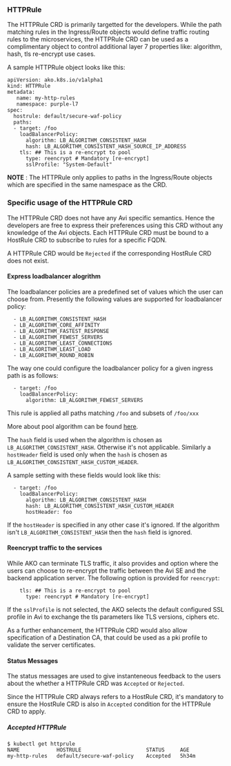 ### HTTPRule

The HTTPRule CRD is primarily targetted for the developers. While the path matching rules in the Ingress/Route objects would define
traffic routing rules to the microservices, the HTTPRule CRD can be used as a complimentary object to control additional layer 7
properties like: algorithm, hash, tls re-encrypt use cases.

A sample HTTPRule object looks like this:

    apiVersion: ako.k8s.io/v1alpha1
    kind: HTTPRule
    metadata:
       name: my-http-rules
       namespace: purple-l7
    spec:
      hostrule: default/secure-waf-policy
      paths:
      - target: /foo
        loadBalancerPolicy:
          algorithm: LB_ALGORITHM_CONSISTENT_HASH
          hash: LB_ALGORITHM_CONSISTENT_HASH_SOURCE_IP_ADDRESS
        tls: ## This is a re-encrypt to pool
          type: reencrypt # Mandatory [re-encrypt]
          sslProfile: "System-Default"

__NOTE__ : The HTTPRule only applies to paths in the Ingress/Route objects which are specified in the same namespace as the CRD.

### Specific usage of the HTTPRule CRD

The HTTPRule CRD does not have any Avi specific semantics. Hence the developers are free to express their preferences using this CRD
without any knowledge of the Avi objects. Each HTTPRule CRD must be bound to a HostRule CRD to subscribe to rules for a specific FQDN.

A HTTPRule CRD would be `Rejected` if the corresponding HostRule CRD does not exist. 

#### Express loadbalancer alogrithm

The loadbalancer policies are a predefined set of values which the user can choose from. Presently the following values are supported for
loadbalancer policy:

      - LB_ALGORITHM_CONSISTENT_HASH
      - LB_ALGORITHM_CORE_AFFINITY
      - LB_ALGORITHM_FASTEST_RESPONSE
      - LB_ALGORITHM_FEWEST_SERVERS
      - LB_ALGORITHM_LEAST_CONNECTIONS
      - LB_ALGORITHM_LEAST_LOAD
      - LB_ALGORITHM_ROUND_ROBIN

The way one could configure the loadbalancer policy for a given ingress path is as follows:

      - target: /foo 
        loadBalancerPolicy:
          algorithm: LB_ALGORITHM_FEWEST_SERVERS
          
This rule is applied all paths matching `/foo` and subsets of `/foo/xxx`

More about pool algorithm can be found [here](https://avinetworks.com/docs/18.1/load-balancing-algorithms/).

The `hash` field is used when the algorithm is chosen as `LB_ALGORITHM_CONSISTENT_HASH`. Otherwise it's not applicable. 
Similarly a `hostHeader` field is used only when the `hash` is chosen as `LB_ALGORITHM_CONSISTENT_HASH_CUSTOM_HEADER`.

A sample setting with these fields would look like this:

      - target: /foo 
        loadBalancerPolicy:
          algorithm: LB_ALGORITHM_CONSISTENT_HASH
          hash: LB_ALGORITHM_CONSISTENT_HASH_CUSTOM_HEADER
          hostHeader: foo
 
 If the `hostHeader` is specified in any other case it's ignored.
 If the algorithm isn't `LB_ALGORITHM_CONSISTENT_HASH` then the `hash` field is ignored.

#### Reencrypt traffic to the services

While AKO can terminate TLS traffic, it also provides and option where the users can choose to re-encrypt the traffic between the Avi SE and the
backend application server. The following option is provided for `reencrypt`:

        tls: ## This is a re-encrypt to pool
          type: reencrypt # Mandatory [re-encrypt]
          
If the `sslProfile` is not selected, the AKO selects the default configured SSL profile in Avi to exchange the tls parameters like TLS versions,
ciphers etc.

As a further enhancement, the HTTPRule CRD would also allow specification of a Destination CA, that could be used as a pki profile to validate
the server certificates.

#### Status Messages

The status messages are used to give instanteneous feedback to the users about the whether a HTTPRule CRD was `Accepted` or `Rejected`.

Since the HTTPRule CRD always refers to a HostRule CRD, it's mandatory to ensure the HostRule CRD is also in `Accepted` condition for the HTTPRule
CRD to apply.

##### Accepted HTTPRule

    $ kubectl get httprule
    NAME            HOSTRULE                     STATUS     AGE
    my-http-rules   default/secure-waf-policy    Accepted   5h34m


